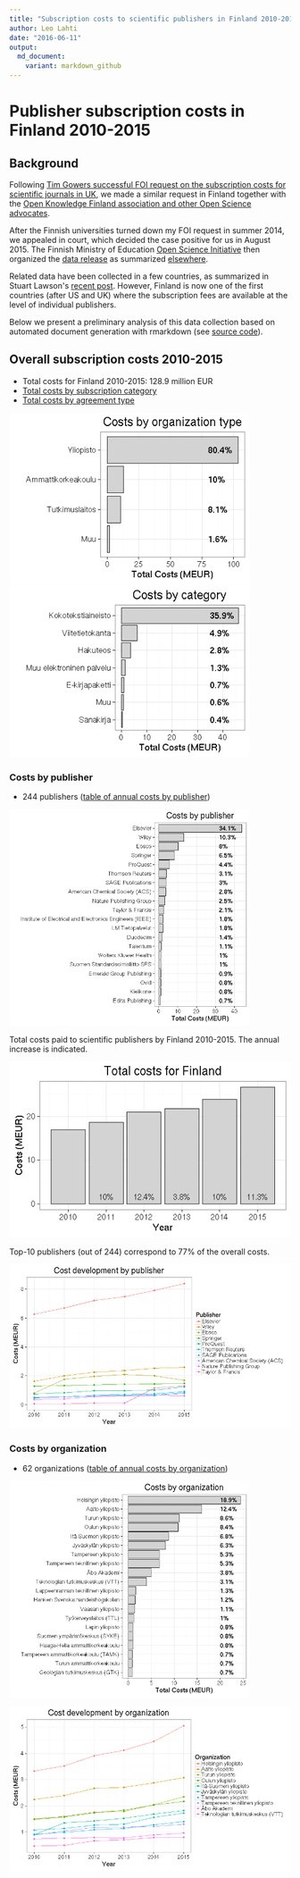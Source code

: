 ```yaml
---
title: "Subscription costs to scientific publishers in Finland 2010-2015"
author: Leo Lahti
date: "2016-06-11"
output: 
  md_document:
    variant: markdown_github
---
```






Publisher subscription costs in Finland 2010-2015
===========


## Background

Following [Tim Gowers successful FOI request on the subscription costs
for scientific journals in
UK](http://gowers.wordpress.com/2014/04/24/elsevier-journals-some-facts/),
we made a similar request in Finland together with the [Open Knowledge
Finland association and other Open Science
advocates](https://www.facebook.com/groups/241398182642057/permalink/411482855633588).

After the Finnish universities turned down my FOI request in summer
2014, we appealed in court, which decided the case positive for us in
August 2015. The Finnish Ministry of Education [Open Science
Initiative](http://openscience.fi) then organized the [data release]()
as summarized [elsewhere]().

Related data have been collected in a few countries, as summarized in
Stuart Lawson's [recent
post](http://stuartlawson.org/2016/06/publicly-available-data-on-international-journal-subscription-costs).
However, Finland is now one of the first countries (after US and UK)
where the subscription fees are available at the level of individual
publishers.

Below we present a preliminary analysis of this data collection based
on automated document generation with rmarkdown (see [source
code](https://github.com/antagomir/temp/blob/master/20160610/foi.Rmd)).


## Overall subscription costs 2010-2015




 * Total costs for Finland 2010-2015: 128.9 million EUR
 * [Total costs by subscription category](table/cost_by_category.csv)
 * [Total costs by agreement type](table/cost_by_type.csv)


<img src="figure/foi-totalcosts-1.png" title="plot of chunk foi-totalcosts" alt="plot of chunk foi-totalcosts" width="430px" /><img src="figure/foi-totalcosts-2.png" title="plot of chunk foi-totalcosts" alt="plot of chunk foi-totalcosts" width="430px" />


### Costs by publisher

 * 244 publishers ([table of annual costs by publisher](table/cost_by_publisher_year.csv))

<img src="figure/foi-totalcosts2b-1.png" title="plot of chunk foi-totalcosts2b" alt="plot of chunk foi-totalcosts2b" width="430px" />




Total costs paid to scientific publishers by Finland 2010-2015. The annual increase is indicated.

![plot of chunk foi-costbytime](figure/foi-costbytime-1.png)


Top-10 publishers (out of 244) correspond to 77% of the overall costs.

![plot of chunk foi-timebypublisher2](figure/foi-timebypublisher2-1.png)


### Costs by organization

 * 62 organizations ([table of annual costs by organization](table/cost_by_organization_year.csv))


<img src="figure/foi-totalcosts2-1.png" title="plot of chunk foi-totalcosts2" alt="plot of chunk foi-totalcosts2" width="430px" />


![plot of chunk foi-timebyorganization2](figure/foi-timebyorganization2-1.png)


